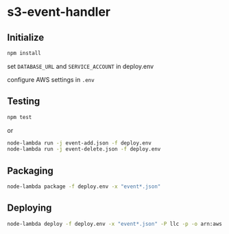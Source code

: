 # s3-event-handler

## Initialize
```sh
npm install
```

set `DATABASE_URL` and `SERVICE_ACCOUNT` in deploy.env

configure AWS settings in `.env`


## Testing
```sh
npm test
```

or

```sh
node-lambda run -j event-add.json -f deploy.env
node-lambda run -j event-delete.json -f deploy.env
```

## Packaging

```sh
node-lambda package -f deploy.env -x "event*.json"
```

## Deploying

```sh
node-lambda deploy -f deploy.env -x "event*.json" -P llc -p -o arn:aws:iam::941167095498:role/service-role/llc-archives-lambda
```
